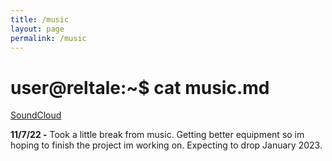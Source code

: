 ```yaml
---
title: /music
layout: page
permalink: /music
---
```


# user@reltale:~$ cat music.md

<a href="https://soundcloud.com/reltale">SoundCloud</a>

**11/7/22 -** Took a little break from music. Getting better equipment so im hoping to finish the project im working on. Expecting to drop January 2023.

